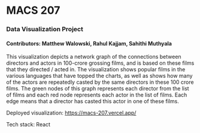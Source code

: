 # MACS 207
### Data Visualization Project
#### Contributors: Matthew Walowski, Rahul Kajjam, Sahithi Muthyala
This visualization depicts a network graph of the connections between directors and actors in 100-crore grossing films, and is based on these films that they directed / acted in. The visualization shows popular films in the various languages that have topped the charts, as well as shows how many of the actors are repeatedly casted by the same directors in these 100 crore films. The green nodes of this graph represents each director from the list of films and each red node represents each actor in the list of films. Each edge means that a director has casted this actor in one of these films.

Deployed visualization: https://macs-207.vercel.app/ 

Tech stack: React
